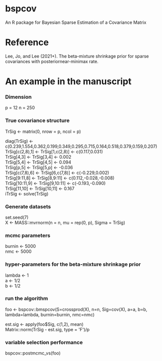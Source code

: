# bspcov
An R package for Bayesian Sparse Estimation of a Covariance Matrix

# Reference
Lee, Jo, and Lee (2021+). The beta-mixture shrinkage prior for sparse covariances with posteriornear-minimax rate.

# An example in the manuscript
### Dimension
p = 12
n = 250

### True covariance structure
TrSig <- matrix(0, nrow = p, ncol = p) 

diag(TrSig) <- c(0.239,1.554,0.362,0.199,0.349,0.295,0.715,0.164,0.518,0.379,0.159,0.207)  
TrSig[c(2,8),1] <- TrSig[1,c(2,8)] <- c(0.117,0.031)  
TrSig[4,3] <- TrSig[3,4] <- 0.002  
TrSig[5,4] <- TrSig[4,5] <- 0.094  
TrSig[p,5] <- TrSig[5,p] <- -0.036  
TrSig[c(7,8),6] <- TrSig[6,c(7,8)] <- c(-0.229,0.002)  
TrSig[9:11,8] <- TrSig[8,9:11] <- c(0.112,-0.028,-0.008)  
TrSig[10:11,9] <- TrSig[9,10:11] <- c(-0.193,-0.090)  
TrSig[11,10] <- TrSig[10,11] <- 0.167  
iTrSig <- solve(TrSig)  

### Generate datasets
set.seed(7)  
X <- MASS::mvrnorm(n = n, mu = rep(0, p), Sigma = TrSig)

### mcmc parameters
burnin <- 5000  
nmc <- 5000

### hyper-parameters for the beta-mixture shrinkage prior
lambda <- 1  
a <- 1/2  
b <- 1/2  

### run the algorithm
foo <- bspcov::bmspcov(S=crossprod(X), n=n, Sig=cov(X), a=a, b=b, lambda=lambda, burnin=burnin, nmc=nmc)

est.sig <- apply(foo$Sig, c(1,2), mean)  
Matrix::norm(TrSig - est.sig, type = 'F')/p

### variable selection performance
bspcov::postmcmc_vs(foo)
